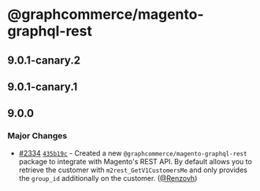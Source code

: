 # @graphcommerce/magento-graphql-rest

## 9.0.1-canary.2

## 9.0.1-canary.1

## 9.0.0

### Major Changes

- [#2334](https://github.com/graphcommerce-org/graphcommerce/pull/2334) [`435b19c`](https://github.com/graphcommerce-org/graphcommerce/commit/435b19c951568a8f6b52d0f3fe4d9410ab6c1b86) - Created a new `@graphcommerce/magento-graphql-rest` package to integrate with Magento's REST API. By default allows you to retrieve the customer with `m2rest_GetV1CustomersMe` and only provides the `group_id` additionally on the customer. ([@Renzovh](https://github.com/Renzovh))
